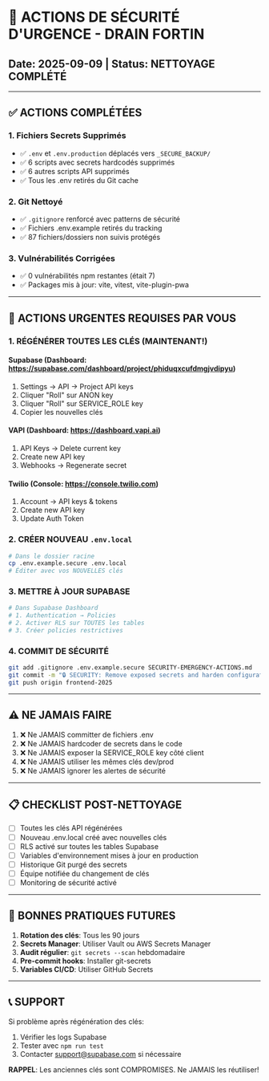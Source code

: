 # 🚨 ACTIONS DE SÉCURITÉ D'URGENCE - DRAIN FORTIN
## Date: 2025-09-09 | Status: NETTOYAGE COMPLÉTÉ

---

## ✅ ACTIONS COMPLÉTÉES

### 1. Fichiers Secrets Supprimés
- ✅ `.env` et `.env.production` déplacés vers `_SECURE_BACKUP/`
- ✅ 6 scripts avec secrets hardcodés supprimés
- ✅ 6 autres scripts API supprimés
- ✅ Tous les .env retirés du Git cache

### 2. Git Nettoyé
- ✅ `.gitignore` renforcé avec patterns de sécurité
- ✅ Fichiers .env.example retirés du tracking
- ✅ 87 fichiers/dossiers non suivis protégés

### 3. Vulnérabilités Corrigées
- ✅ 0 vulnérabilités npm restantes (était 7)
- ✅ Packages mis à jour: vite, vitest, vite-plugin-pwa

---

## 🔴 ACTIONS URGENTES REQUISES PAR VOUS

### 1. RÉGÉNÉRER TOUTES LES CLÉS (MAINTENANT!)

#### Supabase (Dashboard: https://supabase.com/dashboard/project/phiduqxcufdmgjvdipyu)
1. Settings → API → Project API keys
2. Cliquer "Roll" sur ANON key
3. Cliquer "Roll" sur SERVICE_ROLE key  
4. Copier les nouvelles clés

#### VAPI (Dashboard: https://dashboard.vapi.ai)
1. API Keys → Delete current key
2. Create new API key
3. Webhooks → Regenerate secret

#### Twilio (Console: https://console.twilio.com)
1. Account → API keys & tokens
2. Create new API key
3. Update Auth Token

### 2. CRÉER NOUVEAU `.env.local`
```bash
# Dans le dossier racine
cp .env.example.secure .env.local
# Éditer avec vos NOUVELLES clés
```

### 3. METTRE À JOUR SUPABASE
```bash
# Dans Supabase Dashboard
# 1. Authentication → Policies
# 2. Activer RLS sur TOUTES les tables
# 3. Créer policies restrictives
```

### 4. COMMIT DE SÉCURITÉ
```bash
git add .gitignore .env.example.secure SECURITY-EMERGENCY-ACTIONS.md
git commit -m "🔒 SECURITY: Remove exposed secrets and harden configuration"
git push origin frontend-2025
```

---

## ⚠️ NE JAMAIS FAIRE

1. ❌ Ne JAMAIS committer de fichiers .env
2. ❌ Ne JAMAIS hardcoder de secrets dans le code
3. ❌ Ne JAMAIS exposer la SERVICE_ROLE key côté client
4. ❌ Ne JAMAIS utiliser les mêmes clés dev/prod
5. ❌ Ne JAMAIS ignorer les alertes de sécurité

---

## 📋 CHECKLIST POST-NETTOYAGE

- [ ] Toutes les clés API régénérées
- [ ] Nouveau .env.local créé avec nouvelles clés
- [ ] RLS activé sur toutes les tables Supabase
- [ ] Variables d'environnement mises à jour en production
- [ ] Historique Git purgé des secrets
- [ ] Équipe notifiée du changement de clés
- [ ] Monitoring de sécurité activé

---

## 🔐 BONNES PRATIQUES FUTURES

1. **Rotation des clés**: Tous les 90 jours
2. **Secrets Manager**: Utiliser Vault ou AWS Secrets Manager
3. **Audit régulier**: `git secrets --scan` hebdomadaire
4. **Pre-commit hooks**: Installer git-secrets
5. **Variables CI/CD**: Utiliser GitHub Secrets

---

## 📞 SUPPORT

Si problème après régénération des clés:
1. Vérifier les logs Supabase
2. Tester avec `npm run test`
3. Contacter support@supabase.com si nécessaire

**RAPPEL**: Les anciennes clés sont COMPROMISES. Ne JAMAIS les réutiliser!